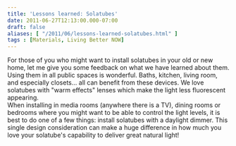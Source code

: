 ```yaml
---
title: 'Lessons learned: Solatubes'
date: 2011-06-27T12:13:00.000-07:00
draft: false
aliases: [ "/2011/06/lessons-learned-solatubes.html" ]
tags : [Materials, Living Better NOW]
---
```


For those of you who might want to install solatubes in your old or new home, let me give you some feedback on what we have learned about them.  
Using them in all public spaces is wonderful. Baths, kitchen, living room, and especially closets... all can benefit from these devices. We love solatubes with "warm effects" lenses which make the light less fluorescent appearing.  
When installing in media rooms (anywhere there is a TV), dining rooms or bedrooms where you might want to be able to control the light levels, it is best to do one of a few things: install solatubes with a daylight dimmer. This single design consideration can make a huge difference in how much you love your solatube's capability to deliver great natural light!